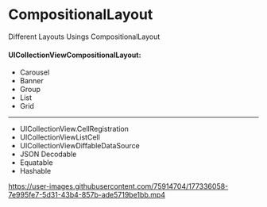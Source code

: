 # CompositionalLayout
Different Layouts Usings CompositionalLayout

#### UICollectionViewCompositionalLayout:
- Carousel
- Banner
- Group
- List
- Grid
_________________________________________

- UICollectionView.CellRegistration
- UICollectionViewListCell
- UICollectionViewDiffableDataSource
- JSON Decodable
- Equatable
- Hashable

https://user-images.githubusercontent.com/75914704/177336058-7e995fe7-5d31-43b4-857b-ade5719be1bb.mp4
